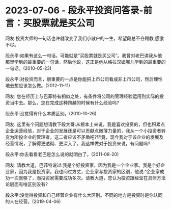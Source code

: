 # 2023-07-06 - 段永平投资问答录-前言：买股票就是买公司

网友:投资大师的一句话也许就改变了我们小散户的一生，希望段总不吝赐教,感激不尽。

段永平:如果有这么一句话，可能就是“买股票就是买公司”。我曾对老巴讲我从他那里学到的最重要的一句话，然后他说，这正是他从格拉汉姆哪儿学到的最重要的一句话。(2010-05-23)

段永平:对投资而言，很重要的一点是你能把上市公司看成非上市公司，然后理性地去想应该怎么做。(2012-11-11)

网友: 您在经历上与巴菲特有相似之处，有条件将公司的管理经验运用到实际的投资当中去。那么，您在完成这种跨越的时候有什么经验吗?

段永平:没觉得有什么本质区别。(2010-10-26)

网友: 这里有个问题想请教下段大哥:从根本上来说，我是喜欢投资的，但也积累点企业运营经验，对于企业的发展还是可以贡献点微薄力量的，我从一个小投资者转变为所投企业的管理者，这二者应该不矛盾吧?毕竟，现今我对于该企业的发展及经营情况，了解得更透彻、更深入了。我这样做对于投资来说，有问题吗?

段永平:你去看看老巴是怎么说的就明白了。(2011-08-20)

网友: 请教大道，巴菲特说过:我是个好投资家，因为我是一个企业家。我是个好企业家，因为我是投资家。我也问过方丈，企业家与投资家的区别，他说:“企业家成功一次就够了，而投资家需要成功多次。请教大道，您认为投资跟经营在具体方法论层面有啥区别没有?

段永平:没觉得投资和自己经营企业有什么大区别。不同的地方是投资时是你认同的人在经营。(2019-04-06)